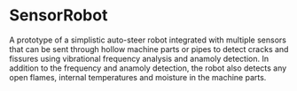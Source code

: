 # SensorRobot
A prototype of a simplistic auto-steer robot integrated with multiple sensors that can be sent through hollow machine parts or pipes to detect cracks and fissures using vibrational frequency analysis and anamoly detection.
In addition to the frequency and anamoly detection, the robot also detects any open flames, internal temperatures and moisture in the machine parts.
